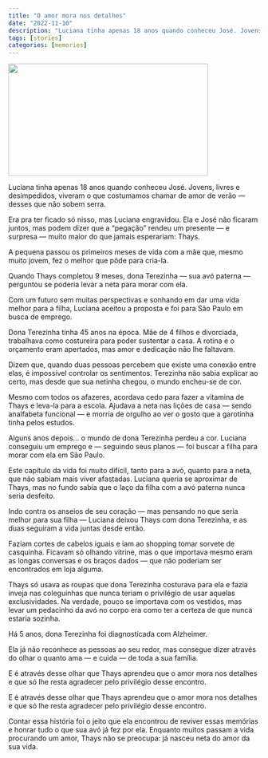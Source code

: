 ```yaml
---
title: "O amor mora nos detalhes"
date: "2022-11-10"
description: "Luciana tinha apenas 18 anos quando conheceu José. Jovens, livres e desimpedidos, viveram o que costumamos chamar de amor de verão"
tags: [stories]
categories: [memories]
---
```


<img src="https://i1.wp.com/stories.geanramos.com/uploads/2022/770c6bd2f8.png?resize=400,225" width="400" height="225" alt="">

Luciana tinha apenas 18 anos quando conheceu José. Jovens, livres e desimpedidos, viveram o que costumamos chamar de amor de verão — desses que não sobem serra.

Era pra ter ficado só nisso, mas Luciana engravidou. Ela e José não ficaram juntos, mas podem dizer que a “pegação” rendeu um presente — e surpresa — muito maior do que jamais esperariam: Thays.

A pequena passou os primeiros meses de vida com a mãe que, mesmo muito jovem, fez o melhor que pôde para cria-la.

Quando Thays completou 9 meses, dona Terezinha — sua avó paterna — perguntou se poderia levar a neta para morar com ela.

Com um futuro sem muitas perspectivas e sonhando em dar uma vida melhor para a filha, Luciana aceitou a proposta e foi para São Paulo em busca de emprego.

Dona Terezinha tinha 45 anos na época. Mãe de 4 filhos e divorciada, trabalhava como costureira para poder sustentar a casa. A rotina e o orçamento eram apertados, mas amor e dedicação não lhe faltavam.

Dizem que, quando duas pessoas percebem que existe uma conexão entre elas, é impossível controlar os sentimentos. Terezinha não sabia explicar ao certo, mas desde que sua netinha chegou, o mundo encheu-se de cor.

Mesmo com todos os afazeres, acordava cedo para fazer a vitamina de Thays e leva-la para a escola. Ajudava a neta nas lições de casa — sendo analfabeta funcional — e morria de orgulho ao ver o gosto que a garotinha tinha pelos estudos.

Alguns anos depois… o mundo de dona Terezinha perdeu a cor. Luciana conseguiu um emprego e — seguindo seus planos — foi buscar a filha para morar com ela em São Paulo.

Este capítulo da vida foi muito difícil, tanto para a avó, quanto para a neta, que não sabiam mais viver afastadas. Luciana queria se aproximar de Thays, mas no fundo sabia que o laço da filha com a avó paterna nunca seria desfeito.

Indo contra os anseios de seu coração — mas pensando no que seria melhor para sua filha — Luciana deixou Thays com dona Terezinha, e as duas seguiram a vida juntas desde então.

Faziam cortes de cabelos iguais e iam ao shopping tomar sorvete de casquinha. Ficavam só olhando vitrine, mas o que importava mesmo eram as longas conversas e os braços dados — que não poderiam ser encontrados em loja alguma.

Thays só usava as roupas que dona Terezinha costurava para ela e fazia inveja nas coleguinhas que nunca teriam o privilégio de usar aquelas exclusividades. Na verdade, pouco se importava com os vestidos, mas levar um pedacinho da avó no corpo era como ter a certeza de que nunca estaria sozinha.

Há 5 anos, dona Terezinha foi diagnosticada com Alzheimer.

Ela já não reconhece as pessoas ao seu redor, mas consegue dizer através do olhar o quanto ama — e cuida — de toda a sua família.

E é através desse olhar que Thays aprendeu que o amor mora nos detalhes e que só lhe resta agradecer pelo privilégio desse encontro.

E é através desse olhar que Thays aprendeu que o amor mora nos detalhes e que só lhe resta agradecer pelo privilégio desse encontro.

Contar essa história foi o jeito que ela encontrou de reviver essas memórias e honrar tudo o que sua avó já fez por ela. Enquanto muitos passam a vida procurando um amor, Thays não se preocupa: já nasceu neta do amor da sua vida.
